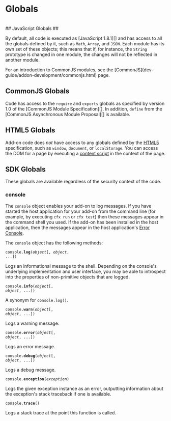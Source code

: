 # Globals #
<br>
## JavaScript Globals ##

By default, all code is executed as [JavaScript 1.8.1][] and has access
to all the globals defined by it, such as `Math`, `Array`, and `JSON`. Each
module has its own set of these objects; this means that if, for
instance, the `String` prototype is changed in one module, the changes
will not be reflected in another module.

<span class="aside">
For an introduction to CommonJS modules, see the
[CommonJS](dev-guide/addon-development/commonjs.html) page.
</span>

## CommonJS Globals ##

Code has access to the `require` and `exports` globals
as specified by version 1.0 of the [CommonJS Module Specification][].
In addition, `define` from the [CommonJS Asynchronous Module Proposal][]
is available.

## HTML5 Globals ##

Add-on code does *not* have access to any globals defined by the
[HTML5](http://dev.w3.org/html5/spec/Overview.html) specification, such as
`window`, `document`, or `localStorage`. You can access the DOM for a page
by executing a [content script](dev-guide/addon-development/web-content.html)
in the context of the page.

## SDK Globals ##

These globals are available regardless of the security context of the code.

### console ###

The `console` object enables your add-on to log messages. If you have started
the host application for your add-on from the command line (for example, by
executing `cfx run` or `cfx test`) then these messages appear in the command
shell you used. If the add-on has been installed in the host application, then
the messages appear in the host application's
[Error Console](https://developer.mozilla.org/en/Error_Console).

The `console` object has the following methods:

<code>console.**log**(*object*[, *object*, ...])</code>

Logs an informational message to the shell.
Depending on the console's underlying implementation and user interface,
you may be able to introspect into the properties of non-primitive objects
that are logged.

<code>console.**info**(*object*[, *object*, ...])</code>

A synonym for `console.log()`.

<code>console.**warn**(*object*[, *object*, ...])</code>

Logs a warning message.

<code>console.**error**(*object*[, *object*, ...])</code>

Logs an error message.

<code>console.**debug**(*object*[, *object*, ...])</code>

Logs a debug message.

<code>console.**exception**(*exception*)</code>

Logs the given exception instance as an error, outputting information
about the exception's stack traceback if one is available.

<code>console.**trace**()</code>

Logs a stack trace at the point this function is called.

